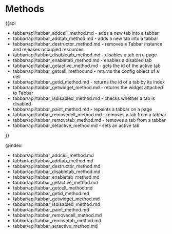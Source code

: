 Methods
=========

{{api

- tabbar/api/tabbar_addcell_method.md - adds a new tab into a tabbar
- tabbar/api/tabbar_addtab_method.md - adds a new tab into a tabbar
- tabbar/api/tabbar_destructor_method.md - removes a Tabbar instance and releases occupied resources
- tabbar/api/tabbar_disabletab_method.md - disables a tab on a page
- tabbar/api/tabbar_enabletab_method.md - enables a disabled tab
- tabbar/api/tabbar_getactive_method.md - gets the id of the active tab
- tabbar/api/tabbar_getcell_method.md - returns the config object of a cell
- tabbar/api/tabbar_getid_method.md - returns the id of a tab by its index
- tabbar/api/tabbar_getwidget_method.md - returns the widget attached to Tabbar
- tabbar/api/tabbar_isdisabled_method.md - checks whether a tab is disabled
- tabbar/api/tabbar_paint_method.md - repaints a tabbar on a page
- tabbar/api/tabbar_removecell_method.md - removes a tab from a tabbar
- tabbar/api/tabbar_removetab_method.md - removes a tab from a tabbar
- tabbar/api/tabbar_setactive_method.md - sets an active tab

}}

@index:
- tabbar/api/tabbar_addcell_method.md
- tabbar/api/tabbar_addtab_method.md
- tabbar/api/tabbar_destructor_method.md
- tabbar/api/tabbar_disabletab_method.md
- tabbar/api/tabbar_enabletab_method.md
- tabbar/api/tabbar_getactive_method.md
- tabbar/api/tabbar_getcell_method.md
- tabbar/api/tabbar_getid_method.md
- tabbar/api/tabbar_getwidget_method.md
- tabbar/api/tabbar_isdisabled_method.md
- tabbar/api/tabbar_paint_method.md
- tabbar/api/tabbar_removecell_method.md
- tabbar/api/tabbar_removetab_method.md
- tabbar/api/tabbar_setactive_method.md
